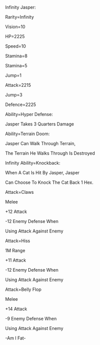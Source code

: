 Infinity Jasper:

Rarity=Infinity

Vision=10

HP=2225

Speed=10

Stamina=8

Stamina=5

Jump=1

Attack=2215

Jump=3

Defence=2225

Ability=Hyper Defense:

Jasper Takes 3 Quarters Damage

Ability=Terrain Doom:

Jasper Can Walk Through Terrain,

The Terrain He Walks Through Is Destroyed

Infinity Ability=Knockback:

When A Cat Is Hit By Jasper, Jasper

Can Choose To Knock The Cat Back 1 Hex.

Attack=Claws

Melee

+12 Attack

-12 Enemy Defense When 

Using Attack Against Enemy

Attack=Hiss

1M Range

+11 Attack

-12 Enemy Defense When

Using Attack Against Enemy

Attack=Belly Flop

Melee

+14 Attack

-9 Enemy Defense When 

Using Attack Against Enemy

-Am I Fat-
